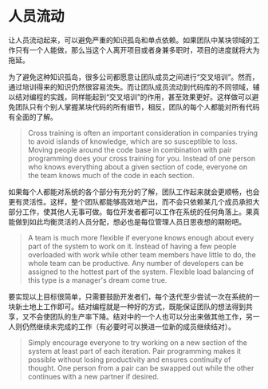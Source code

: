 # 人员流动

让人员流动起来，可以避免严重的知识孤岛和单点依赖。如果团队中某块领域的工作只有一个人能做，那么当这个人离开项目或者身兼多职时，项目的进度就将大为拖延。

为了避免这种知识孤岛，很多公司都愿意让团队成员之间进行“交叉培训”。然而，通过培训得来的知识仍然很容易流失。而让团队成员流动到代码库的不同领域，辅以结对编程的实践，同样能起到“交叉培训”的作用，甚至效果更好。这样做可以避免团队只有个别人掌握某块代码的所有细节，相反，团队的每个人都能对所有代码有全面的了解。

> Cross training is often an important consideration in companies trying to avoid islands of knowledge, which are so susceptible to loss. Moving people around the code base in combination with pair programming does your cross training for you. Instead of one person who knows everything about a given section of code, everyone on the team knows much of the code in each section.

如果每个人都能对系统的各个部分有充分的了解，团队工作起来就会更顺畅，也会更有灵活性。这样，整个团队都能够高效地产出，而不会只依赖某几个成员承担大部分工作，使其他人无事可做。每位开发者都可以工作在系统的任何角落上。果真能做到如此均衡灵活的人员分配，想必也是每位管理人员日思夜想的期盼吧。

 > A team is much more flexible if everyone knows enough about every part of the system to work on it. Instead of having a few people overloaded with work while other team members have little to do, the whole team can be productive. Any number of developers can be assigned to the hottest part of the system. Flexible load balancing of this type is a manager's dream come true.	

要实现以上目标很简单，只需要鼓励开发者们，每个迭代至少尝试一次在系统的一块新土地上工作即可。结对编程就是一种好的方式，既能保证团队的想法得到共享，又不会使团队的生产率下降。结对中的一个人也可以分出来做其他工作，另一人则仍然继续未完成的工作（有必要时可以换进一位新的成员继续结对）。
 
> Simply encourage everyone to try working on a new section of the system at least part of each iteration. Pair programming makes it possible without losing productivity and ensures continuity of thought. One person from a pair can be swapped out while the other continues with a new partner if desired.
